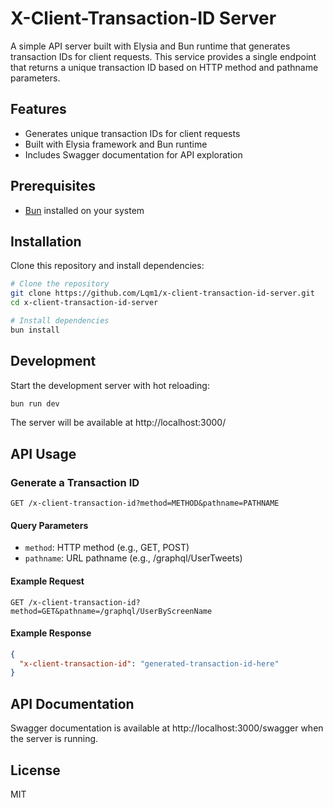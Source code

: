 # X-Client-Transaction-ID Server

A simple API server built with Elysia and Bun runtime that generates transaction IDs for client requests. This service provides a single endpoint that returns a unique transaction ID based on HTTP method and pathname parameters.

## Features

- Generates unique transaction IDs for client requests
- Built with Elysia framework and Bun runtime
- Includes Swagger documentation for API exploration

## Prerequisites

- [Bun](https://bun.sh) installed on your system

## Installation

Clone this repository and install dependencies:

```bash
# Clone the repository
git clone https://github.com/Lqm1/x-client-transaction-id-server.git
cd x-client-transaction-id-server

# Install dependencies
bun install
```

## Development

Start the development server with hot reloading:

```bash
bun run dev
```

The server will be available at http://localhost:3000/

## API Usage

### Generate a Transaction ID

```
GET /x-client-transaction-id?method=METHOD&pathname=PATHNAME
```

#### Query Parameters

- `method`: HTTP method (e.g., GET, POST)
- `pathname`: URL pathname (e.g., /graphql/UserTweets)

#### Example Request

```
GET /x-client-transaction-id?method=GET&pathname=/graphql/UserByScreenName
```

#### Example Response

```json
{
  "x-client-transaction-id": "generated-transaction-id-here"
}
```

## API Documentation

Swagger documentation is available at http://localhost:3000/swagger when the server is running.

## License

MIT